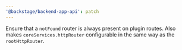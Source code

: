 ```yaml
---
'@backstage/backend-app-api': patch
---
```


Ensure that a `notFound` router is always present on plugin routes. Also makes `coreServices.httpRouter` configurable in the same way as the `rootHttpRouter`.
